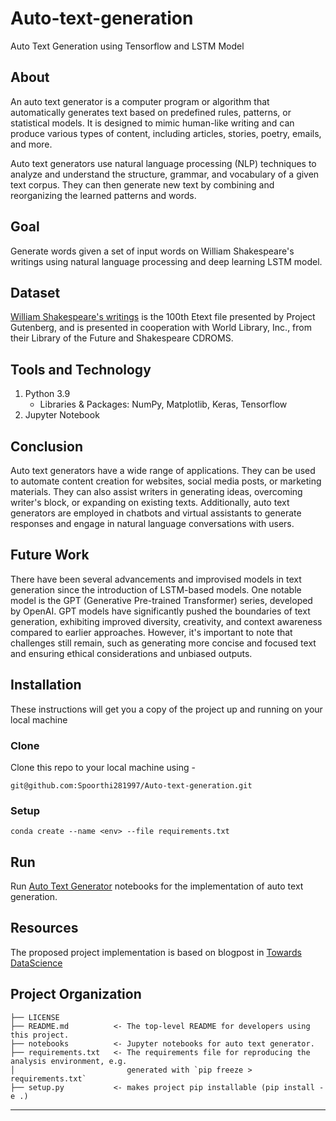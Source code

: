 # Auto-text-generation
Auto Text Generation using Tensorflow and LSTM Model

## About
An auto text generator is a computer program or algorithm that automatically generates text based on predefined rules, patterns, or statistical models. It is designed to mimic human-like writing and can produce various types of content, including articles, stories, poetry, emails, and more.

Auto text generators use natural language processing (NLP) techniques to analyze and understand the structure, grammar, and vocabulary of a given text corpus. They can then generate new text by combining and reorganizing the learned patterns and words.

## Goal
Generate words given a set of input words on William Shakespeare's writings using natural language processing and deep learning LSTM model.

## Dataset
[William Shakespeare's writings](https://ocw.mit.edu/ans7870/6/6.006/s08/lecturenotes/files/t8.shakespeare.txt) is the 100th Etext file presented by Project Gutenberg, and is presented in cooperation with World Library, Inc., from their Library of the Future and Shakespeare CDROMS.


## Tools and Technology
1. Python 3.9
    - Libraries & Packages: NumPy, Matplotlib, Keras, Tensorflow
2. Jupyter Notebook

## Conclusion
Auto text generators have a wide range of applications. They can be used to automate content creation for websites, social media posts, or marketing materials. They can also assist writers in generating ideas, overcoming writer's block, or expanding on existing texts. Additionally, auto text generators are employed in chatbots and virtual assistants to generate responses and engage in natural language conversations with users.

## Future Work
There have been several advancements and improvised models in text generation since the introduction of LSTM-based models. One notable model is the GPT (Generative Pre-trained Transformer) series, developed by OpenAI. GPT models have significantly pushed the boundaries of text generation, exhibiting improved diversity, creativity, and context awareness compared to earlier approaches. However, it's important to note that challenges still remain, such as generating more concise and focused text and ensuring ethical considerations and unbiased outputs.

## Installation
These instructions will get you a copy of the project up and running on your local machine
### Clone
Clone this repo to your local machine using -
```
git@github.com:Spoorthi281997/Auto-text-generation.git
```
### Setup
```
conda create --name <env> --file requirements.txt
```

## Run
Run [Auto Text Generator](https://github.com/Spoorthi281997/Auto_Text_Generation/blob/main/Notebooks/Automatic_Text_Generator.ipynb) notebooks for the implementation of auto text generation.

## Resources 
The proposed project implementation is based on blogpost in [Towards DataScience](https://towardsdatascience.com/simple-text-generation-d1c93f43f340)


Project Organization
------------

    
    ├── LICENSE
    ├── README.md          <- The top-level README for developers using this project.  
    ├── notebooks          <- Jupyter notebooks for auto text generator.
    ├── requirements.txt   <- The requirements file for reproducing the analysis environment, e.g.
    │                         generated with `pip freeze > requirements.txt`
    ├── setup.py           <- makes project pip installable (pip install -e .)


--------


